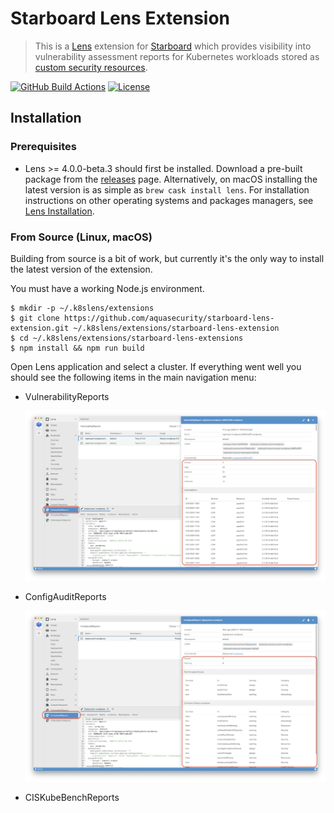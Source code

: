 # Starboard Lens Extension

> This is a [Lens][lens] extension for [Starboard][starboard] which provides visibility into
> vulnerability assessment reports for Kubernetes workloads stored as [custom security resources][starboard-crds].

[![GitHub Build Actions][build-action-img]][actions]
[![License][license-img]][license]

## Installation

### Prerequisites

* Lens >= 4.0.0-beta.3 should first be installed. Download a pre-built package from the [releases][lens-releases] page.
  Alternatively, on macOS installing the latest version is as simple as `brew cask install lens`. For installation
  instructions on other operating systems and packages managers, see [Lens Installation][lens-installation].

### From Source (Linux, macOS)

Building from source is a bit of work, but currently it's the only way to install the latest version of the extension.

You must have a working Node.js environment.

```
$ mkdir -p ~/.k8slens/extensions
$ git clone https://github.com/aquasecurity/starboard-lens-extension.git ~/.k8slens/extensions/starboard-lens-extension
$ cd ~/.k8slens/extensions/starboard-lens-extensions
$ npm install && npm run build
```

Open Lens application and select a cluster. If everything went well you should see the following items in the main
navigation menu:

- VulnerabilityReports

  ![](./docs/images/lens_vulnerability_report.png)
- ConfigAuditReports

  ![](./docs/images/lens_configaudit_report.png)
- CISKubeBenchReports

[lens]: https://github.com/lensapp/lens
[starboard]: https://github.com/aquasecurity/starboard
[starboard-crds]: https://github.com/aquasecurity/starboard#custom-security-resources-definitions

[lens-installation]: https://github.com/lensapp/lens#installation
[lens-releases]: https://github.com/lensapp/lens/releases
[build-action-img]: https://github.com/aquasecurity/starboard-lens-extension/workflows/Build/badge.svg
[actions]: https://github.com/aquasecurity/starboard-lens-extension/actions
[license]: https://github.com/aquasecurity/starboard-lens-extension/blob/master/LICENSE
[license-img]: https://img.shields.io/github/license/aquasecurity/starboard-lens-extension
